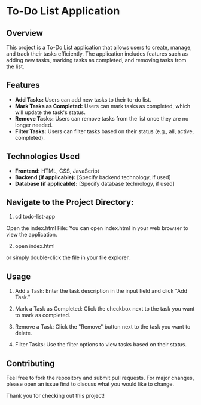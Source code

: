 # To-Do List Application

## Overview

This project is a To-Do List application that allows users to create, manage, and track their tasks efficiently. The application includes features such as adding new tasks, marking tasks as completed, and removing tasks from the list.

## Features

- **Add Tasks:** Users can add new tasks to their to-do list.
- **Mark Tasks as Completed:** Users can mark tasks as completed, which will update the task's status.
- **Remove Tasks:** Users can remove tasks from the list once they are no longer needed.
- **Filter Tasks:** Users can filter tasks based on their status (e.g., all, active, completed).

## Technologies Used

- **Frontend:** HTML, CSS, JavaScript
- **Backend (if applicable):** [Specify backend technology, if used]
- **Database (if applicable):** [Specify database technology, if used]

## Navigate to the Project Directory:

  1. cd todo-list-app

Open the index.html File:
  You can open index.html in your web browser to view the application.
  
  2. open index.html

or simply double-click the file in your file explorer.

## Usage

1. Add a Task:
Enter the task description in the input field and click "Add Task."

2. Mark a Task as Completed:
Click the checkbox next to the task you want to mark as completed.

3. Remove a Task:
Click the "Remove" button next to the task you want to delete.

4. Filter Tasks:
Use the filter options to view tasks based on their status.


## Contributing
Feel free to fork the repository and submit pull requests. For major changes, please open an issue first to discuss what you would like to change.

Thank you for checking out this project!
